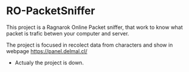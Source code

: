 # RO-PacketSniffer

This project is a Ragnarok Online Packet sniffer, that work to know what packet is trafic betwen your computer and server.

The project is focused in recolect data from characters and show in webpage https://panel.delmal.cl/
* Actualy the project is down.
